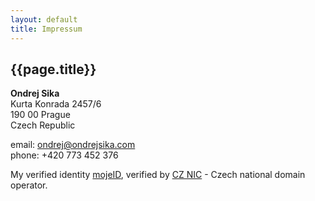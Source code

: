 ```yaml
---
layout: default
title: Impressum
---
```


## {{page.title}}

**Ondrej Sika**
<br>Kurta Konrada 2457/6
<br>190 00 Prague
<br>Czech Republic

email: <ondrej@ondrejsika.com>
<br>phone: +420 773 452 376

My verified identity [mojeID](https://ondrejsika.mojeid.cz/), verified by [CZ NIC](https://nic.cz) - Czech national domain operator.
